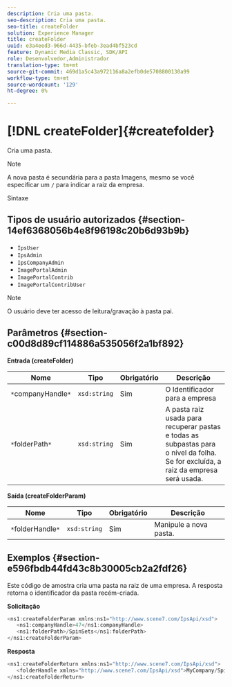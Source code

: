 ```yaml
---
description: Cria uma pasta.
seo-description: Cria uma pasta.
seo-title: createFolder
solution: Experience Manager
title: createFolder
uuid: e3a4eed3-966d-4435-bfeb-3ead4bf523cd
feature: Dynamic Media Classic, SDK/API
role: Desenvolvedor,Administrador
translation-type: tm+mt
source-git-commit: 469d1a5c43a972116a8a2efb0de5708800130a99
workflow-type: tm+mt
source-wordcount: '129'
ht-degree: 0%

---
```



# [!DNL createFolder]{#createfolder}

Cria uma pasta.

>[!NOTE]
>
>A nova pasta é secundária para a pasta Imagens, mesmo se você especificar um `/` para indicar a raiz da empresa.

Sintaxe

## Tipos de usuário autorizados {#section-14ef6368056b4e8f96198c20b6d93b9b}

* `IpsUser`
* `IpsAdmin`
* `IpsCompanyAdmin`
* `ImagePortalAdmin`
* `ImagePortalContrib`
* `ImagePortalContribUser`

>[!NOTE]
>
>O usuário deve ter acesso de leitura/gravação à pasta pai.

## Parâmetros {#section-c00d8d89cf114886a535056f2a1bf892}

**Entrada (createFolder)**

| Nome | Tipo | Obrigatório | Descrição |
|---|---|---|---|
| `*`companyHandle`*` | `xsd:string` | Sim | O Identificador para a empresa |
| `*`folderPath`*` | `xsd:string` | Sim | A pasta raiz usada para recuperar pastas e todas as subpastas para o nível da folha. Se for excluída, a raiz da empresa será usada. |

**Saída (createFolderParam)**

| Nome | Tipo | Obrigatório | Descrição |
|---|---|---|---|
| `*`folderHandle`*` | `xsd:string` | Sim | Manipule a nova pasta. |

## Exemplos {#section-e596fbdb44fd43c8b30005cb2a2fdf26}

Este código de amostra cria uma pasta na raiz de uma empresa. A resposta retorna o identificador da pasta recém-criada.

**Solicitação**

```java
<ns1:createFolderParam xmlns:ns1="http://www.scene7.com/IpsApi/xsd">
   <ns1:companyHandle>47</ns1:companyHandle>
   <ns1:folderPath>/SpinSets</ns1:folderPath>
</ns1:createFolderParam>
```

**Resposta**

```java
<ns1:createFolderReturn xmlns:ns1="http://www.scene7.com/IpsApi/xsd">
   <folderHandle xmlns="http://www.scene7.com/IpsApi/xsd">MyCompany/SpinSets/</folderHandle>
</ns1:createFolderReturn>
```

